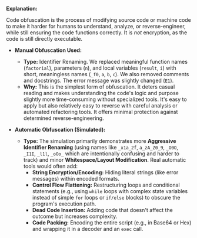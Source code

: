**Explanation:**

Code obfuscation is the process of modifying source code or machine code to make it harder for humans to understand, analyze, or reverse-engineer, while still ensuring the code functions correctly. It is *not* encryption, as the code is still directly executable.

*   **Manual Obfuscation Used:**
    *   **Type:** Identifier Renaming. We replaced meaningful function names (`factorial`), parameters (`n`), and local variables (`result`, `i`) with short, meaningless names (`_f0`, `a`, `b`, `c`). We also removed comments and docstrings. The error message was slightly changed (`E1`).
    *   **Why:** This is the simplest form of obfuscation. It deters casual reading and makes understanding the code's logic and purpose slightly more time-consuming without specialized tools. It's easy to apply but also relatively easy to reverse with careful analysis or automated refactoring tools. It offers minimal protection against determined reverse-engineering.

*   **Automatic Obfuscation (Simulated):**
    *   **Type:** The simulation primarily demonstrates more **Aggressive Identifier Renaming** (using names like `_x1a_2f`, `a_zA_Z0_9`, `_O0O`, `_I1I`, `_l1l`, `_oOo_` which are intentionally confusing and harder to track) and minor **Whitespace/Layout Modification**. Real automatic tools would often add:
        *   **String Encryption/Encoding:** Hiding literal strings (like error messages) within encoded formats.
        *   **Control Flow Flattening:** Restructuring loops and conditional statements (e.g., using `while` loops with complex state variables instead of simple `for` loops or `if/else` blocks) to obscure the program's execution path.
        *   **Dead Code Insertion:** Adding code that doesn't affect the outcome but increases complexity.
        *   **Code Packing:** Encoding the entire script (e.g., in Base64 or Hex) and wrapping it in a decoder and an `exec` call.